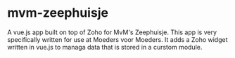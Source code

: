 # mvm-zeephuisje
A vue.js app built on top of Zoho for MvM's Zeephuisje.
This app is very specifically written for use at Moeders voor Moeders. It adds a Zoho widget written in vue.js to managa data that is stored in a curstom module.
